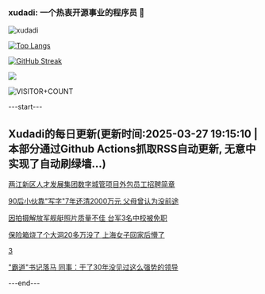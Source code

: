 ### xudadi: 一个热衷开源事业的程序员 👋

![xudadi](https://github-readme-stats-git-masterorgs-github-readme-stats-team.vercel.app/api?username=xudadi)

[![Top Langs](https://github-readme-stats.vercel.app/api/top-langs/?username=xudadi)](https://github.com/anuraghazra/github-readme-stats)

[![GitHub Streak](https://streak-stats.demolab.com?user=xudadi&locale=zh_Hans)](https://git.io/streak-stats)

![](https://raw.githubusercontent.com/xudadi/xudadi/main/assets/github-contribution-grid-snake.svg)

![VISITOR+COUNT](https://komarev.com/ghpvc/?username=xudadi&label=VISITOR+COUNT)


---start---

## Xudadi的每日更新(更新时间:2025-03-27 19:15:10 | 本部分通过Github Actions抓取RSS自动更新, 无意中实现了自动刷绿墙...)

[两江新区人才发展集团数字城管项目外包员工招聘简章](https://www.gongkaoleida.com/article/2337921)

[90后小伙靠"写字"7年还清2000万元 父母曾认为没前途](https://m.163.com/news/article/JRLGCHIH0534P59R.html)

[因拍摄解放军舰艇照片质量不佳 台军3名中校被免职](https://m.163.com/news/article/JRL04V230514R9OJ.html)

[保险箱烧了个大洞20多万没了 上海女子回家后懵了](https://m.163.com/news/article/JRL9P6KI0534P59R.html)

[3](https://m.163.com/touch/news/sub/domestic)

["霸道"书记落马 同事：干了30年没见过这么强势的领导](https://m.163.com/news/article/JRL78SK90534A4SC.html)

---end---
